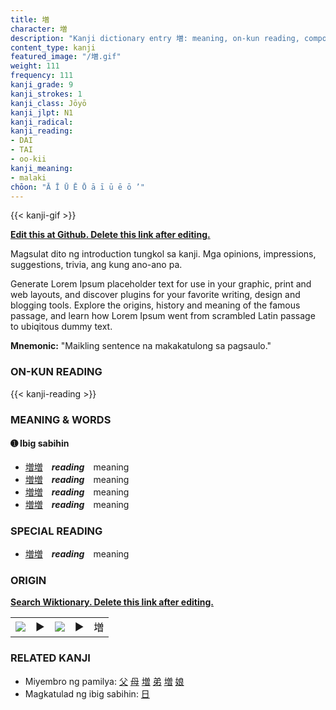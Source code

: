 ```yaml
---
title: 増
character: 増
description: "Kanji dictionary entry 増: meaning, on-kun reading, compounds, origin, related kanji"
content_type: kanji
featured_image: "/増.gif"
weight: 111
frequency: 111
kanji_grade: 9
kanji_strokes: 1
kanji_class: Jōyō
kanji_jlpt: N1
kanji_radical: 
kanji_reading: 
- DAI
- TAI
- oo-kii
kanji_meaning:
- malaki
chōon: "Ā Ī Ū Ē Ō ā ī ū ē ō ’"
---
```

[//]: # (Don't edit the line below. Kanji animated GIF code is automatically generated.)
{{< kanji-gif >}}

[//]: # (Edit below this line.)

**[Edit this at Github. Delete this link after editing.](https://github.com/tim0g/tim/tree/main/content/kanji/増/index.md)**

Magsulat dito ng introduction tungkol sa kanji. Mga opinions, impressions, suggestions, trivia, ang kung ano-ano pa.

Generate Lorem Ipsum placeholder text for use in your graphic, print and web layouts, and discover plugins for your favorite writing, design and blogging tools. Explore the origins, history and meaning of the famous passage, and learn how Lorem Ipsum went from scrambled Latin passage to ubiqitous dummy text.
 
**Mnemonic:** "Maikling sentence na makakatulong sa pagsaulo."

### ON-KUN READING

[//]: # (Don't edit the line below. ON-KUN READING code is automatically generated.)
{{< kanji-reading >}}

### MEANING & WORDS

#### ➊ **Ibig sabihin**
  - [増](../増)[増](../増)　***reading***　meaning
  - [増](../増)[増](../増)　***reading***　meaning
  - [増](../増)[増](../増)　***reading***　meaning
  - [増](../増)[増](../増)　***reading***　meaning

### SPECIAL READING
  - [増](../増)[増](../増)　***reading***　meaning

### ORIGIN

**[Search Wiktionary. Delete this link after editing.](https://wiktionary.org/wiki/増)**
<table class="kanji-table"><tr><td>
<img src="60px-増-bronze.svg.png">
</td><td>▶</td><td>
<img src="60px-増-oracle.svg.png">
</td><td>▶</td>
<td class="kanji-origin">増</td>
</tr></table>

### RELATED KANJI
- Miyembro ng pamilya: [父](../父) [母](../母) [増](../増) [弟](../弟) [増](../増) [娘](../娘)
- Magkatulad ng ibig sabihin: [日](../日)
